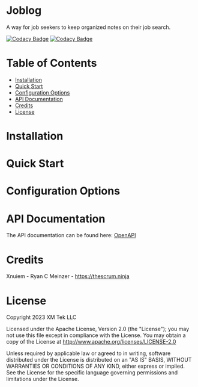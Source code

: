 # Joblog
A way for job seekers to keep organized notes on their job search.

[![Codacy Badge](https://app.codacy.com/project/badge/Grade/967adb6681e1433e8232932d73b3422c)](https://app.codacy.com/gh/xnuiem/joblog/dashboard?utm_source=gh&utm_medium=referral&utm_content=&utm_campaign=Badge_grade)   [![Codacy Badge](https://app.codacy.com/project/badge/Coverage/967adb6681e1433e8232932d73b3422c)](https://app.codacy.com/gh/xnuiem/joblog/dashboard?utm_source=gh&utm_medium=referral&utm_content=&utm_campaign=Badge_coverage)

# Table of Contents
* [Installation](#installation)
* [Quick Start](#quick-start)
* [Configuration Options](#config)
* [API Documentation](#api) 
* [Credits](#credits)
* [License](#license)




# <a name="installation"></a>Installation


# <a name="quick-start"></a>Quick Start

# <a name="config"></a>Configuration Options

# <a name="api"></a>API Documentation
The API documentation can be found here: [OpenAPI](https://xnuiem.github.io/joblog/backend/joblog/docs/index.html)

# <a name="credits"></a>Credits
Xnuiem - Ryan C Meinzer - https://thescrum.ninja

# <a name="license"></a>License
Copyright 2023 XM Tek LLC

Licensed under the Apache License, Version 2.0 (the "License");
you may not use this file except in compliance with the License.
You may obtain a copy of the License at http://www.apache.org/licenses/LICENSE-2.0

Unless required by applicable law or agreed to in writing, software
distributed under the License is distributed on an "AS IS" BASIS,
WITHOUT WARRANTIES OR CONDITIONS OF ANY KIND, either express or implied.
See the License for the specific language governing permissions and
limitations under the License.

